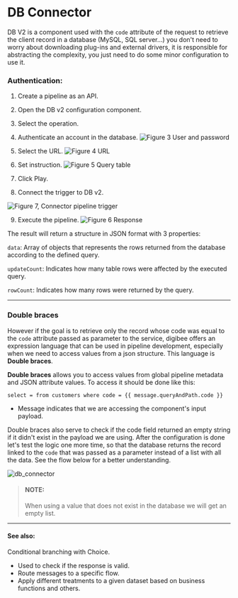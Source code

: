 
# DB Connector
DB V2 is a component used with the `code` attribute of the request to retrieve the client record in a database (MySQL, SQL server...)
you don't need to worry about downloading plug-ins and external drivers, it is responsible for abstracting the complexity, you just need to do some minor configuration to use it.

### Authentication:
1. Create a pipeline as an API.

2. Open the DB v2 configuration component.

3. Select the operation.

4. Authenticate an account in the database.
![Figure 3  User and password](https://user-images.githubusercontent.com/61173495/174700074-146318f4-75ba-49c0-8cce-7fcd6e25f87c.png "Figure 1. Authenticate")

5. Select the URL.
![Figure 4  URL](https://user-images.githubusercontent.com/61173495/174700119-c00d5c38-5091-4d80-b18a-961e68f19cac.png "Figure 2. URL")


6. Set instruction.
![Figure 5  Query table](https://user-images.githubusercontent.com/61173495/174700145-824100b4-6a5f-46e7-b39a-a5ea4fe9c742.png "Figure 3. Query table")

7. Click Play.


8. Connect the trigger to DB v2.

![Figure 7, Connector pipeline trigger](https://user-images.githubusercontent.com/61173495/174700238-0c378dfc-bb04-453d-af81-d511a0ddbeba.png "Figure 4. Connect the trigger")



9. Execute the pipeline.
![Figure 6  Response](https://user-images.githubusercontent.com/61173495/174700268-b0a6ce11-7451-4409-9cb3-37ed0fbbf4ad.png "Figure 5. Response")



The result will return a structure in JSON format with 3 properties:

`data`: Array of objects that represents the rows returned from the database according to the defined query.

`updateCount`: Indicates how many table rows were affected by the executed query.

`rowCount`: Indicates how many rows were returned by the query.  

---

### Double braces

However if the goal is to retrieve only the record whose code was equal to the `code` attribute passed as parameter to the service,
digibee offers an expression language that can be used in pipeline development, especially when we need to access values from a json structure.
This language is **Double braces**.

**Double braces** allows you to access values from global pipeline metadata and JSON attribute values.
To access it should be done like this:

`select = from customers where code = {{ message.queryAndPath.code }}`

- Message indicates that we are accessing the component's input payload.


Double braces also serve to check if the code field returned an empty string if it didn't exist in the payload we are using. 
After the configuration is done let's test the logic one more time, so that the database returns the record linked to the `code` that was passed as a parameter instead of a list with all the data.
See the flow below for a better understanding.

![db_connector](https://user-images.githubusercontent.com/61173495/174700733-73f8d171-2358-4377-8788-1becdf9737dc.png "Figure 6. Flow")


> #### NOTE:
>When using a value that does not exist in the database we will get an empty list.

---

#### See also:
Conditional branching with Choice.
- Used to check if the response is valid.
- Route messages to a specific flow.
- Apply different treatments to a given dataset based on business functions and others.
